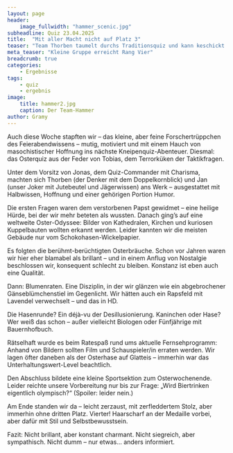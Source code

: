 ```yaml
---
layout: page
header:
    image_fullwidth: "hammer_scenic.jpg"
subheadline: Quiz 23.04.2025
title:  "Mit aller Macht nicht auf Platz 3"
teaser: "Team Thorben taumelt durchs Traditionsquiz und kann keschickt den dritten Platz entkommen, indem es sich auf Platz 4 quizzt"
meta_teaser: "Kleine Gruppe erreicht Rang Vier"
breadcrumb: true
categories:
    - Ergebnisse
tags:
    - quiz
    - ergebnis
image:
    title: hammer2.jpg
    caption: Der Team-Hammer
author: Gramy
---
```


Auch diese Woche stapften wir – das kleine, aber feine Forschertrüppchen des Feierabendwissens – mutig, motiviert und mit einem Hauch von masochistischer Hoffnung ins nächste Kneipenquiz-Abenteuer. Diesmal: das Osterquiz aus der Feder von Tobias, dem Terrorküken der Taktikfragen.

Unter dem Vorsitz von Jonas, dem Quiz-Commander mit Charisma, machten sich Thorben (der Denker mit dem Doppelkornblick) und Jan (unser Joker mit Jutebeutel und Jägerwissen) ans Werk – ausgestattet mit Halbwissen, Hoffnung und einer gehörigen Portion Humor.

Die ersten Fragen waren dem verstorbenen Papst gewidmet – eine heilige Hürde, bei der wir mehr beteten als wussten. Danach ging’s auf eine weltweite Oster-Odyssee: Bilder von Kathedralen, Kirchen und kuriosen Kuppelbauten wollten erkannt werden. Leider kannten wir die meisten Gebäude nur vom Schokohasen-Wickelpapier.

Es folgten die berühmt-berüchtigten Osterbräuche. Schon vor Jahren waren wir hier eher blamabel als brillant – und in einem Anflug von Nostalgie beschlossen wir, konsequent schlecht zu bleiben. Konstanz ist eben auch eine Qualität.

Dann: Blumenraten. Eine Disziplin, in der wir glänzen wie ein abgebrochener Gänseblümchenstiel im Gegenlicht. Wir hätten auch ein Rapsfeld mit Lavendel verwechselt – und das in HD.

Die Hasenrunde? Ein déjà-vu der Desillusionierung. Kaninchen oder Hase? Wer weiß das schon – außer vielleicht Biologen oder Fünfjährige mit Bauernhofbuch.

Rätselhaft wurde es beim Ratespaß rund ums aktuelle Fernsehprogramm: Anhand von Bildern sollten Film und Schauspieler/in erraten werden. Wir lagen öfter daneben als der Osterhase auf Glatteis – immerhin war das Unterhaltungswert-Level beachtlich.

Den Abschluss bildete eine kleine Sportsektion zum Osterwochenende. Leider reichte unsere Vorbereitung nur bis zur Frage: „Wird Biertrinken eigentlich olympisch?“ (Spoiler: leider nein.)

Am Ende standen wir da – leicht zerzaust, mit zerfleddertem Stolz, aber immerhin ohne dritten Platz. Vierter! Haarscharf an der Medaille vorbei, aber dafür mit Stil und Selbstbewusstsein.

Fazit: Nicht brillant, aber konstant charmant. Nicht siegreich, aber sympathisch. Nicht dumm – nur etwas... anders informiert.